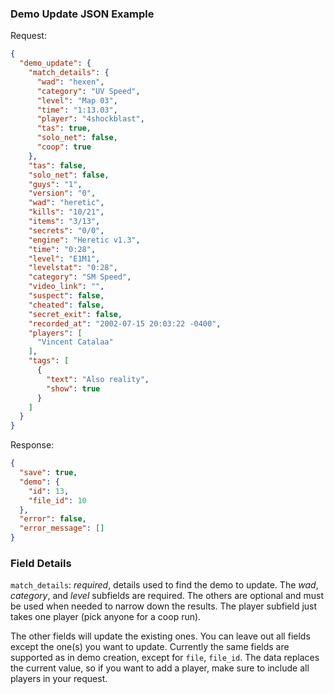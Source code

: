 ### Demo Update JSON Example
Request:
```json
{
  "demo_update": {
    "match_details": {
      "wad": "hexen",
      "category": "UV Speed",
      "level": "Map 03",
      "time": "1:13.03",
      "player": "4shockblast",
      "tas": true,
      "solo_net": false,
      "coop": true
    },
    "tas": false,
    "solo_net": false,
    "guys": "1",
    "version": "0",
    "wad": "heretic",
    "kills": "10/21",
    "items": "3/13",
    "secrets": "0/0",
    "engine": "Heretic v1.3",
    "time": "0:28",
    "level": "E1M1",
    "levelstat": "0:28",
    "category": "SM Speed",
    "video_link": "",
    "suspect": false,
    "cheated": false,
    "secret_exit": false,
    "recorded_at": "2002-07-15 20:03:22 -0400",
    "players": [
      "Vincent Catalaa"
    ],
    "tags": [
      {
        "text": "Also reality",
        "show": true
      }
    ]
  }
}
```

Response:
```json
{
  "save": true,
  "demo": {
    "id": 13,
    "file_id": 10
  },
  "error": false,
  "error_message": []
}
```

### Field Details
`match_details`: *required*, details used to find the demo to update. The _wad_, _category_, and _level_ subfields are required. The others are optional and must be used when needed to narrow down the results. The player subfield just takes one player (pick anyone for a coop run).

The other fields will update the existing ones. You can leave out all fields except the one(s) you want to update. Currently the same fields are supported as in demo creation, except for `file`, `file_id`. The data replaces the current value, so if you want to add a player, make sure to include all players in your request.
